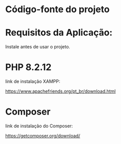 # Código-fonte do projeto

# Requisitos da Aplicação:
 Instale antes de usar o projeto.

# PHP 8.2.12
link de instalação XAMPP: 

https://www.apachefriends.org/pt_br/download.html
  
# Composer
link de instalação do Composer:

https://getcomposer.org/download/
